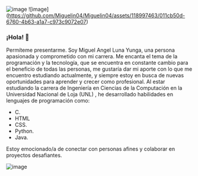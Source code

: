 ![image](https://github.com/Miguelin04/Miguelin04/assets/118997463/bf8a9066-beec-43c5-a79a-6ab6bdded0e8) ![image] 
(https://github.com/Miguelin04/Miguelin04/assets/118997463/011cb50d-6760-4b63-a1a7-c973c9072e07)

### ¡Hola! 👋
  
Permíteme presentarme. Soy Miguel Angel Luna Yunga, una persona apasionada y comprometido con mi carrera. Me encanta el tema de la programación y la tecnología, que se encuentra en constante cambio para el beneficio de todas las personas, me gustaría dar mi aporte con lo que me encuentro estudiando actualmente, y siempre estoy en busca de nuevas oportunidades para aprender y crecer como profesional. Al estar estudiando la carrera de Ingeniería en Ciencias de la Computación en la Universidad Nacional de Loja (UNL) , he desarrollado habilidades en lenguajes de programación como:

- C.
- HTML 
- CSS. 
- Python.
- Java. 

Estoy emocionado/a de conectar con personas afines y colaborar en proyectos desafiantes.
 
 
![image](https://github.com/Miguelin04/Miguelin04/assets/118997463/4abf6a07-8e69-4f37-a548-5921f2d181e4)
